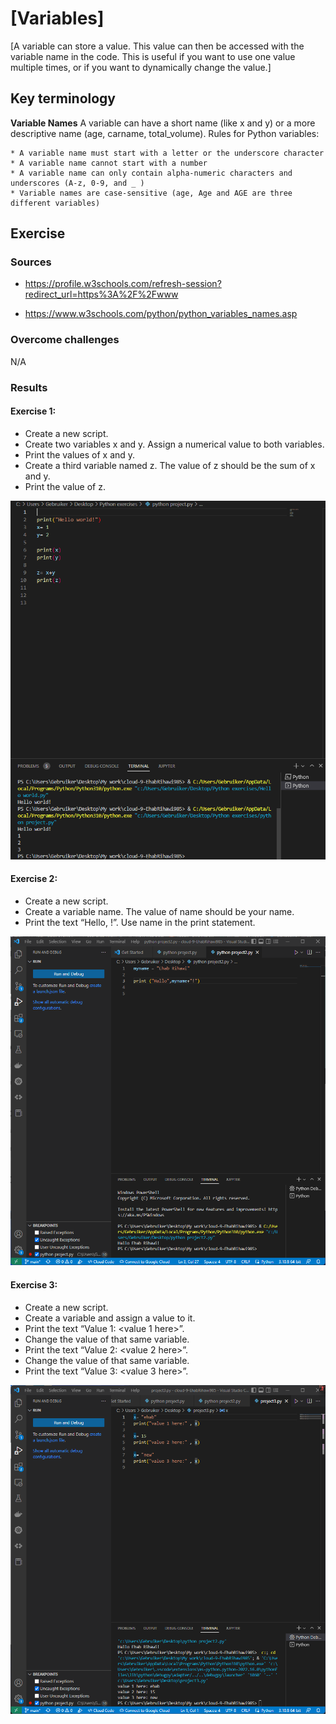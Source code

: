 # [Variables]
[A variable can store a value. This value can then be accessed with the variable name in the code. This is useful if you want to use one value multiple times, or if you want to dynamically change the value.]

## Key terminology
**Variable Names**
    A variable can have a short name (like x and y) or a more descriptive name (age, carname, total_volume). Rules for Python variables:

    * A variable name must start with a letter or the underscore character
    * A variable name cannot start with a number
    * A variable name can only contain alpha-numeric characters and underscores (A-z, 0-9, and _ )
    * Variable names are case-sensitive (age, Age and AGE are three different variables)

## Exercise
### Sources
- https://profile.w3schools.com/refresh-session?redirect_url=https%3A%2F%2Fwww

- https://www.w3schools.com/python/python_variables_names.asp

### Overcome challenges
N/A

### Results
#### Exercise 1:
* Create a new script.
* Create two variables x and y. Assign a numerical value to both variables.
* Print the values of x and y.
* Create a third variable named z. The value of z should be the sum of x and y.
* Print the value of z.

![creating muliple variables and assign values to those variables and add sum calculation to them](https://github.com/Techgrounds-Cloud-9/cloud-9-EhabRihawi985/blob/main/00_includes/Python/Variables.png)

#### Exercise 2:
* Create a new script.
* Create a variable name. The value of name should be your name.
* Print the text “Hello, <your name here>!”. Use name in the print statement.


![Variable as name, and the value assigned to my name](https://github.com/Techgrounds-Cloud-9/cloud-9-EhabRihawi985/blob/main/00_includes/Python/Exercise%202.png)

#### Exercise 3:
* Create a new script.
* Create a variable and assign a value to it.
* Print the text “Value 1: <value 1 here>”.
* Change the value of that same variable.
* Print the text “Value 2: <value 2 here>”.
* Change the value of that same variable.
* Print the text “Value 3: <value 3 here>”.

![Three variables](https://github.com/Techgrounds-Cloud-9/cloud-9-EhabRihawi985/blob/main/00_includes/Python/Exercise%203.png)
